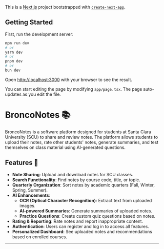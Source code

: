 This is a [Next.js](https://nextjs.org) project bootstrapped with [`create-next-app`](https://nextjs.org/docs/app/api-reference/cli/create-next-app).

## Getting Started

First, run the development server:

```bash
npm run dev
# or
yarn dev
# or
pnpm dev
# or
bun dev
```

Open [http://localhost:3000](http://localhost:3000) with your browser to see the result.

You can start editing the page by modifying `app/page.tsx`. The page auto-updates as you edit the file.

# BroncoNotes 📚

BroncoNotes is a software platform designed for students at Santa Clara University (SCU) to share and review notes. The platform allows students to upload their notes, rate other students' notes, generate summaries, and test themselves on class material using AI-generated questions.

## Features 🚀

- **Note Sharing**: Upload and download notes for SCU classes.
- **Search Functionality**: Find notes by course code, title, or topic.
- **Quarterly Organization**: Sort notes by academic quarters (Fall, Winter, Spring, Summer).
- **AI Enhancements**:
  - **OCR (Optical Character Recognition)**: Extract text from uploaded images.
  - **AI-powered Summaries**: Generate summaries of uploaded notes.
  - **Practice Questions**: Create custom quiz questions based on notes.
- **Rating & Reporting**: Rate notes and report inappropriate content.
- **Authentication**: Users can register and log in to access all features.
- **Personalized Dashboard**: See uploaded notes and recommendations based on enrolled courses.

---
